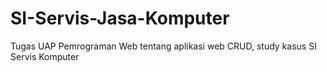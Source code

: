 # SI-Servis-Jasa-Komputer
Tugas UAP Pemrograman Web tentang aplikasi web CRUD, study kasus SI Servis Komputer
